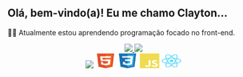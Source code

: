 ## Olá, bem-vindo(a)! Eu me chamo Clayton...

:man_technologist: Atualmente estou aprendendo programação focado no front-end.

<div align="center">
  <a href="https://github.com/clayton-klein">
  <img height="180em" src="https://github-readme-stats.vercel.app/api?username=clayton-klein&show_icons=true&theme=highcontrast&include_all_commits=true&count_private=true"/>
  <img height="180em" src="https://github-readme-stats.vercel.app/api/top-langs/?username=clayton-klein&layout=compact&langs_count=7&theme=highcontrast"/>
</div>
  
<div align="center" style="display: inline_block">
  <a href="https://www.linkedin.com/in/clayton-klein" target="_blank"><img src="https://img.shields.io/badge/-LinkedIn-%230077B5?style=for-the-badge&logo=linkedin&logoColor=white"></a>
  <img alt="HTML logo" height="30" width="40" src="https://raw.githubusercontent.com/devicons/devicon/master/icons/html5/html5-original.svg">
  <img alt="CSS logo" height="30" width="40" src="https://raw.githubusercontent.com/devicons/devicon/master/icons/css3/css3-original.svg">
  <img alt="JS logo" height="30" width="40" src="https://raw.githubusercontent.com/devicons/devicon/master/icons/javascript/javascript-plain.svg">
  <img alt="React logo" height="30" width="40" src="https://raw.githubusercontent.com/devicons/devicon/master/icons/react/react-original.svg">
</div>
